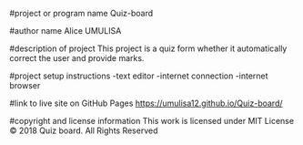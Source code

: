 #project or program name
Quiz-board

#author name
Alice UMULISA

#description of project
This project is a quiz form whether it automatically correct the user and provide marks.

#project setup instructions
-text editor
-internet connection
-internet browser

#link to live site on GitHub Pages
https://umulisa12.github.io/Quiz-board/

#copyright and license information
This work is licensed under MIT License © 2018 Quiz board. All Rights Reserved
